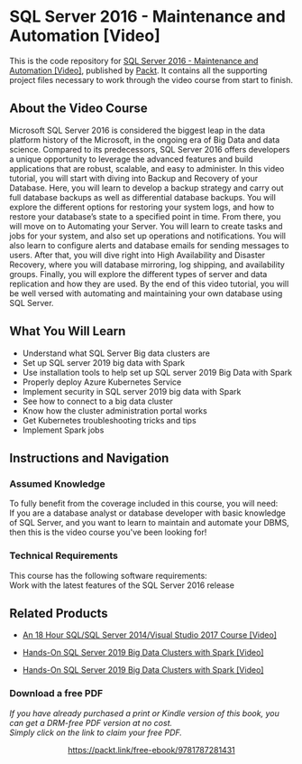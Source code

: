 # SQL Server 2016 - Maintenance and Automation [Video]
This is the code repository for [SQL Server 2016 - Maintenance and Automation [Video]](https://www.packtpub.com/big-data-and-business-intelligence/sql-server-2016-maintenance-automation-video?utm_source=github&utm_medium=repository&utm_campaign=9781787281431), published by [Packt](https://www.packtpub.com/?utm_source=github). It contains all the supporting project files necessary to work through the video course from start to finish.
## About the Video Course
Microsoft SQL Server 2016 is considered the biggest leap in the data platform history of the Microsoft, in the ongoing era of Big Data and data science. Compared to its predecessors, SQL Server 2016 offers developers a unique opportunity to leverage the advanced features and build applications that are robust, scalable, and easy to administer.
In this video tutorial, you will start with diving into Backup and Recovery of your Database. Here, you will learn to develop a backup strategy and carry out full database backups as well as differential database backups. You will explore the different options for restoring your system logs, and how to restore your database’s state to a specified point in time. From there, you will move on to Automating your Server. You will learn to create tasks and jobs for your system, and also set up operations and notifications. You will also learn to configure alerts and database emails for sending messages to users. After that, you will dive right into High Availability and Disaster Recovery, where you will database mirroring, log shipping, and availability groups. Finally, you will explore the different types of server and data replication and how they are used.
By the end of this video tutorial, you will be well versed with automating and maintaining your own database using SQL Server.

<H2>What You Will Learn</H2>
<DIV class=book-info-will-learn-text>
<UL>
<LI>Understand what SQL Server Big data clusters are 
<LI>Set up SQL server 2019 big data with Spark 
<LI>Use installation tools to help set up SQL server 2019 Big Data with Spark 
<LI>Properly deploy Azure Kubernetes Service 
<LI>Implement security in SQL server 2019 big data with Spark 
<LI>See how to connect to a big data cluster 
<LI>Know how the cluster administration portal works 
<LI>Get Kubernetes troubleshooting tricks and tips 
<LI>Implement Spark jobs </LI></UL></DIV>

## Instructions and Navigation
### Assumed Knowledge
To fully benefit from the coverage included in this course, you will need:<br/>
If you are a database analyst or database developer with basic knowledge of SQL Server, and you want to learn to maintain and automate your DBMS, then this is the video course you've been looking for!	
### Technical Requirements
This course has the following software requirements:<br/>
Work with the latest features of the SQL Server 2016 release

## Related Products
* [An 18 Hour SQL/SQL Server 2014/Visual Studio 2017 Course [Video]](https://www.packtpub.com/application-development/18-hour-sqlsql-server-2014visual-studio-2017-course-video?utm_source=github&utm_medium=repository&utm_campaign=9781789530568)

* [Hands-On SQL Server 2019 Big Data Clusters with Spark [Video]](https://www.packtpub.com/big-data-and-business-intelligence/hands-sql-server-2019-big-data-clusters-spark-video?utm_source=github&utm_medium=repository&utm_campaign=9781838559755)

* [Hands-On SQL Server 2019 Big Data Clusters with Spark [Video]](https://www.packtpub.com/big-data-and-business-intelligence/hands-sql-server-2019-big-data-clusters-spark-video?utm_source=github&utm_medium=repository&utm_campaign=9781838559755)

### Download a free PDF

 <i>If you have already purchased a print or Kindle version of this book, you can get a DRM-free PDF version at no cost.<br>Simply click on the link to claim your free PDF.</i>
<p align="center"> <a href="https://packt.link/free-ebook/9781787281431">https://packt.link/free-ebook/9781787281431 </a> </p>